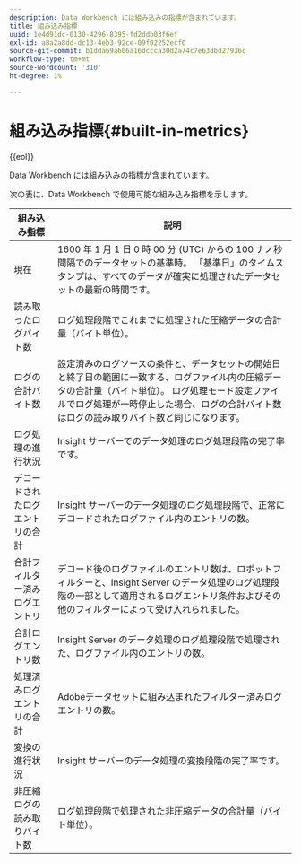 ```yaml
---
description: Data Workbench には組み込みの指標が含まれています。
title: 組み込み指標
uuid: 1e4d91dc-0130-4296-8395-fd2ddb03f6ef
exl-id: a8a2a8dd-dc13-4eb3-92ce-09f02252ecf0
source-git-commit: b1dda69a606a16dccca30d2a74c7e63dbd27936c
workflow-type: tm+mt
source-wordcount: '310'
ht-degree: 1%

---
```


# 組み込み指標{#built-in-metrics}

{{eol}}

Data Workbench には組み込みの指標が含まれています。

次の表に、Data Workbench で使用可能な組み込み指標を示します。

| 組み込み指標 | 説明 |
|---|---|
| 現在 | 1600 年 1 月 1 日 0 時 00 分 (UTC) からの 100 ナノ秒間隔でのデータセットの基準時。 「基準日」のタイムスタンプは、すべてのデータが確実に処理されたデータセットの最新の時間です。 |
| 読み取ったログバイト数 | ログ処理段階でこれまでに処理された圧縮データの合計量（バイト単位）。 |
| ログの合計バイト数 | 設定済みのログソースの条件と、データセットの開始日と終了日の範囲に一致する、ログファイル内の圧縮データの合計量（バイト単位）。 ログ処理モード設定ファイルでログ処理が一時停止した場合、ログの合計バイト数はログの読み取りバイト数と同じになります。 |
| ログ処理の進行状況 | Insight サーバーでのデータ処理のログ処理段階の完了率です。 |
| デコードされたログエントリの合計 | Insight サーバーのデータ処理のログ処理段階で、正常にデコードされたログファイル内のエントリの数。 |
| 合計フィルター済みログエントリ | デコード後のログファイルのエントリ数は、ロボットフィルターと、Insight Server のデータ処理のログ処理段階の一部として適用されるログエントリ条件およびその他のフィルターによって受け入れられました。 |
| 合計ログエントリ数 | Insight Server のデータ処理のログ処理段階で処理された、ログファイル内のエントリの数。 |
| 処理済みログエントリの合計 | Adobeデータセットに組み込まれたフィルター済みログエントリの数。 |
| 変換の進行状況 | Insight サーバーのデータ処理の変換段階の完了率です。 |
| 非圧縮ログの読み取りバイト数 | ログ処理段階で処理された非圧縮データの合計量（バイト単位）。 |

